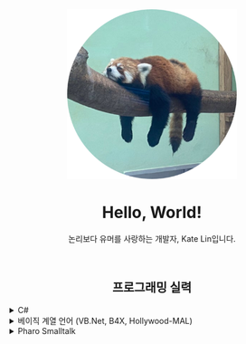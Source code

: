 <div align="center">
  <img src="https://raw.githubusercontent.com/KateLin-BASIC/KateLin-BASIC/main/assets/avatar.png" style="width: 300px; height: 300px;"/>
  <h1>Hello, World!</h1>
  <p align="center">논리보다 유머를 사랑하는 개발자, Kate Lin입니다.</p>
  <br/>
  
  <h2>프로그래밍 실력</h2>
  <div align="left">
      <details>
        <summary>C#</summary>
          <p>마이크로소프트의 VB.Net 업데이트 중단 소식을 듣고 배우기 시작했습니다. 제가 가장 좋아하는 프로그래밍 언어이기도 합니다.</p>
      </details>
  </div>
  
  <div align="left">
      <details>
        <summary>베이직 계열 언어 (VB.Net, B4X, Hollywood-MAL)</summary>
          <p>스크래치 같은 블록 코딩에서 벗어나 처음으로 사용해본 프로그래밍 언어입니다. 더 이상 자주 사용하지는 않지만 저에게 있어서는 의미가 깊은 언어입니다.</p>
      </details>
  </div>
  
  <div align="left">
    <details>
      <summary>Pharo Smalltalk</summary>
      <p>가장 최근에 배우기 시작한 언어입니다. 객체 지향 언어에 대해 제 시점을 바꾸게 해준 계기이기도 합니다.</p>
    </details>
  </div>
</div>
